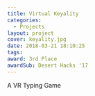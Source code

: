 ```yaml
---
title: Virtual Keyality
categories:
  - Projects
layout: project
cover: keyality.jpg
date: 2018-03-21 18:10:25
tags:
award: 3rd Place
awardSub: Desert Hacks '17
---
```


A VR Typing Game

<!-- more -->